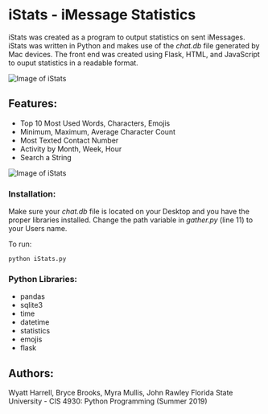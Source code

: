 # iStats - iMessage Statistics

iStats was created as a program to output statistics on sent iMessages. iStats was written in Python and makes use of the <i> chat.db </i> file generated by Mac devices. The front end was created using Flask, HTML, and JavaScript to ouput statistics in a readable format.

![Image of iStats](https://raw.githubusercontent.com/wyattharrell/iStats/master/project/static/Screen%20Shot%202019-09-02%20at%2012.39.03%20PM.png)

## Features:

<ul>
<li>Top 10 Most Used Words, Characters, Emojis</li>
<li>Minimum, Maximum, Average Character Count</li>
<li>Most Texted Contact Number</li>
<li>Activity by Month, Week, Hour</li>
<li>Search a String</li>
</ul>

![Image of iStats](https://raw.githubusercontent.com/wyattharrell/iStats/master/project/static/graph.png)

### Installation:

Make sure your <i>chat.db</i> file is located on your Desktop and you have the proper libraries installed. Change the path variable in <i>gather.py</i> (line 11) to your Users name.
        
To run:
```
python iStats.py
```

### Python Libraries:
<ul>
<li>pandas</li>
<li>sqlite3</li>
<li>time</li>
<li>datetime</li>
<li>statistics</li>
<li>emojis</li>
<li>flask</li>
</ul>

## Authors: 
Wyatt Harrell, Bryce Brooks, Myra Mullis, John Rawley
Florida State University - CIS 4930: Python Programming (Summer 2019)
